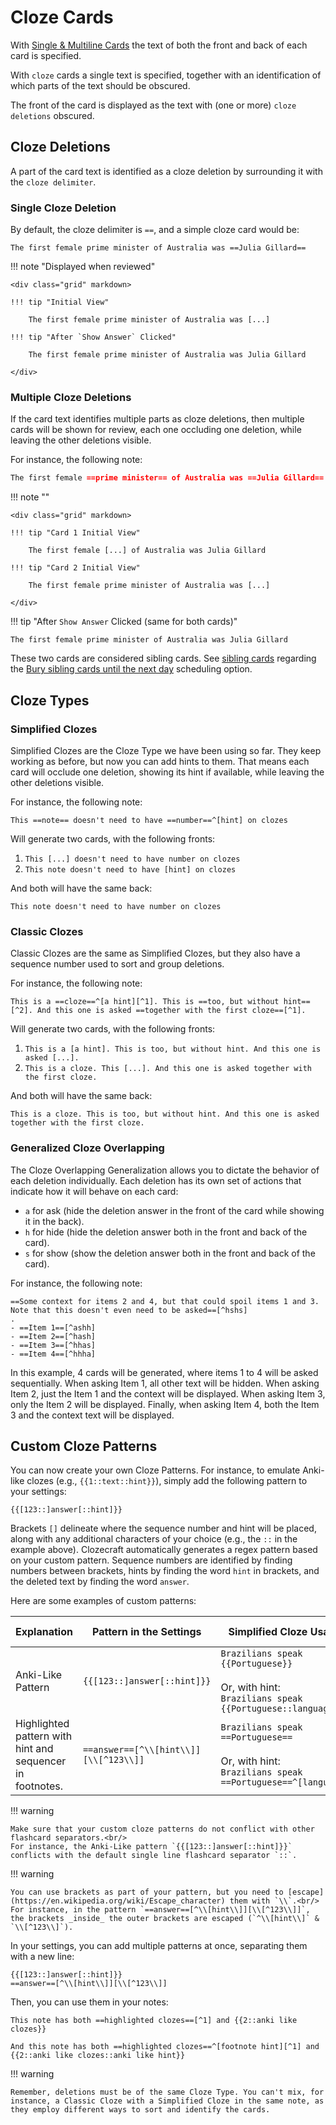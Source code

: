 # Cloze Cards

With [Single & Multiline Cards](../flashcards/q-and-a-cards.md) the text of both the front and back of each card is specified.

With `cloze` cards a single text is specified, together with an identification of which parts of the text should be obscured.

The front of the card is displayed as the text with (one or more) `cloze deletions` obscured.

## Cloze Deletions

A part of the card text is identified as a cloze deletion by surrounding it with the `cloze delimiter`.

### Single Cloze Deletion

By default, the cloze delimiter is `==`, and a simple cloze card would be:

```
The first female prime minister of Australia was ==Julia Gillard==
```

!!! note "Displayed when reviewed"

    <div class="grid" markdown>

    !!! tip "Initial View"

        The first female prime minister of Australia was [...]

    !!! tip "After `Show Answer` Clicked"

        The first female prime minister of Australia was Julia Gillard

    </div>

### Multiple Cloze Deletions

If the card text identifies multiple parts as cloze deletions, then multiple cards will be shown for review, each one occluding one deletion, while leaving the other deletions visible.

For instance, the following note:

```markdown
The first female ==prime minister== of Australia was ==Julia Gillard==
```

!!! note ""

    <div class="grid" markdown>

    !!! tip "Card 1 Initial View"

        The first female [...] of Australia was Julia Gillard

    !!! tip "Card 2 Initial View"

        The first female prime minister of Australia was [...]

    </div>

!!! tip "After `Show Answer` Clicked (same for both cards)"

    The first female prime minister of Australia was Julia Gillard

These two cards are considered sibling cards. See [sibling cards](flashcards-overview.md#sibling-cards) regarding the
[Bury sibling cards until the next day](../user-options.md#flashcard-review) scheduling option.

## Cloze Types

### Simplified Clozes

Simplified Clozes are the Cloze Type we have been using so far. They keep working as before, but now you can add hints to them. That means each card will occlude one deletion, showing its hint if available, while leaving the other deletions visible.

For instance, the following note:

```
This ==note== doesn't need to have ==number==^[hint] on clozes
```

Will generate two cards, with the following fronts:

1. `This [...] doesn't need to have number on clozes`
2. `This note doesn't need to have [hint] on clozes`

And both will have the same back:

```
This note doesn't need to have number on clozes
```

### Classic Clozes

Classic Clozes are the same as Simplified Clozes, but they also have a sequence number used to sort and group deletions.

For instance, the following note:

```
This is a ==cloze==^[a hint][^1]. This is ==too, but without hint==[^2]. And this one is asked ==together with the first cloze==[^1].
```

Will generate two cards, with the following fronts:

1. `This is a [a hint]. This is too, but without hint. And this one is asked [...].`
2. `This is a cloze. This [...]. And this one is asked together with the first cloze.`

And both will have the same back:

```
This is a cloze. This is too, but without hint. And this one is asked together with the first cloze.
```

### Generalized Cloze Overlapping

The Cloze Overlapping Generalization allows you to dictate the behavior of each deletion individually. Each deletion has its own set of actions that indicate how it will behave on each card:

- `a` for ask (hide the deletion answer in the front of the card while showing it in the back).
- `h` for hide (hide the deletion answer both in the front and back of the card).
- `s` for show (show the deletion answer both in the front and back of the card).

For instance, the following note:

```
==Some context for items 2 and 4, but that could spoil items 1 and 3. Note that this doesn't even need to be asked==[^hshs]
.
- ==Item 1==[^ashh]
- ==Item 2==[^hash]
- ==Item 3==[^hhas]
- ==Item 4==[^hhha]
```

In this example, 4 cards will be generated, where items 1 to 4 will be asked sequentially. When asking Item 1, all other text will be hidden. When asking Item 2, just the Item 1 and the context will be displayed. When asking Item 3, only the Item 2 will be displayed. Finally, when asking Item 4, both the Item 3 and the context text will be displayed.

## Custom Cloze Patterns

You can now create your own Cloze Patterns. For instance, to emulate Anki-like clozes (e.g., `{{1::text::hint}}`), simply add the following pattern to your settings:

```
{{[123::]answer[::hint]}}
```

Brackets `[]` delineate where the sequence number and hint will be placed, along with any additional characters of your choice (e.g., the `::` in the example above). Clozecraft automatically generates a regex pattern based on your custom pattern. Sequence numbers are identified by finding numbers between brackets, hints by finding the word `hint` in brackets, and the deleted text by finding the word `answer`.

Here are some examples of custom patterns:

| Explanation                                               | Pattern in the Settings               | Simplified Cloze Usage                                                                                  | Numbered Cloze Usage                                                                                            | Generalized Cloze Overlapping Usage                                                                             |
| --------------------------------------------------------- | ------------------------------------- | ------------------------------------------------------------------------------------------------------- | --------------------------------------------------------------------------------------------------------------- | --------------------------------------------------------------------------------------------------------------- |
| Anki-Like Pattern                                         | `{{[123::]answer[::hint]}}`           | `Brazilians speak {{Portuguese}}`<br><br>Or, with hint:<br>`Brazilians speak {{Portuguese::language}}`  | `Brazilians speak {{1::Portuguese}}`<br><br>Or, with hint:<br>`Brazilians speak {{1::Portuguese::language}}`    | `Brazilians speak {{a::Portuguese}}`<br><br>Or, with hint:<br>`Brazilians speak {{a::Portuguese::language}}`    |
| Highlighted pattern with hint and sequencer in footnotes. | `==answer==[^\\[hint\\]][\\[^123\\]]` | `Brazilians speak ==Portuguese==`<br><br>Or, with hint:<br>`Brazilians speak ==Portuguese==^[language]` | `Brazilians speak ==Portuguese==[^1]`<br><br>Or, with hint:<br>`Brazilians speak ==Portuguese==^[language][^1]` | `Brazilians speak ==Portuguese==[^a]`<br><br>Or, with hint:<br>`Brazilians speak ==Portuguese==^[language][^a]` |

!!! warning

    Make sure that your custom cloze patterns do not conflict with other flashcard separators.<br/>
    For instance, the Anki-Like pattern `{{[123::]answer[::hint]}}` conflicts with the default single line flashcard separator `::`.

!!! warning

    You can use brackets as part of your pattern, but you need to [escape](https://en.wikipedia.org/wiki/Escape_character) them with `\\`.<br/>
    For instance, in the pattern `==answer==[^\\[hint\\]][\\[^123\\]]`, the brackets _inside_ the outer brackets are escaped (`^\\[hint\\]` & `\\[^123\\]`).

In your settings, you can add multiple patterns at once, separating them with a new line:

```
{{[123::]answer[::hint]}}
==answer==[^\\[hint\\]][\\[^123\\]]
```

Then, you can use them in your notes:

```
This note has both ==highlighted clozes==[^1] and {{2::anki like clozes}}

And this note has both ==highlighted clozes==^[footnote hint][^1] and {{2::anki like clozes::anki like hint}}
```

!!! warning

    Remember, deletions must be of the same Cloze Type. You can't mix, for instance, a Classic Cloze with a Simplified Cloze in the same note, as they employ different ways to sort and identify the cards.
